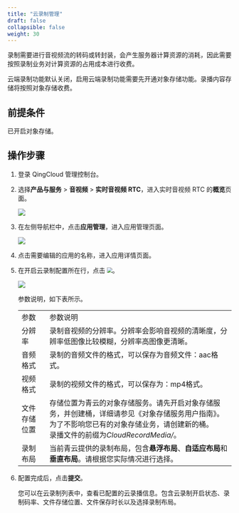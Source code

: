 ```yaml
---
title: "云录制管理"
draft: false
collapsible: false
weight: 30
---
```


录制需要进行音视频流的转码或转封装，会产生服务器计算资源的消耗，因此需要按照录制业务对计算资源的占用成本进行收费。

云端录制功能默认关闭，启用云端录制功能需要先开通对象存储功能。录播内容存储将按照对象存储收费。

## 前提条件

已开启对象存储。

## 操作步骤

1. 登录 QingCloud 管理控制台。

2. 选择**产品与服务** > **音视频** > **实时音视频 RTC**，进入实时音视频 RTC 的**概览**页面。

   ![](../../_images/qs_app_list.png)

3. 在左侧导航栏中，点击**应用管理**，进入应用管理页面。

   ![](../../_images/um_app_list.png)

4. 点击需要编辑的应用的名称，进入应用详情页面。

5. 在开启云录制配置所在行，点击 <img src="../../_images/icon_closed.png" style="zoom:75%;" />。

   ![](../../_images/um_edit_cloudlive.png)

   参数说明，如下表所示。

   <table class="table table-bordered table-striped table-condensed">
     <tr>
       <td>
         参数
       </td>
       <td>
         参数说明
       </td>
     </tr>
       <tr>
       <td>
         分辨率
       </td>
       <td>
         录制音视频的分辨率。分辨率会影响音视频的清晰度，分辨率低图像比较模糊，分辨率高图像更清晰。
       </td>
     </tr>
     <tr>
       <td>
         音频格式
       </td>
       <td>
         录制的音频文件的格式，可以保存为音频文件：aac格式。
       </td>
     </tr>
       <tr>
       <td>
         视频格式
       </td>
       <td>
         录制的视频文件的格式，可以保存为：mp4格式。
       </td>
     </tr>
         <tr>
       <td>
         文件存储位置
       </td>
       <td>
         存储位置为青云的对象存储服务。请先开启对象存储服务，并创建桶，详细请参见《对象存储服务用户指南》。<br />为了不影响您已有的对象存储业务，请创建新的桶。<br />录播文件的前缀为<i>CloudRecordMedia/</i>。
       </td>
     </tr>
         <tr>
       <td>
         录制布局
       </td>
       <td>
         当前青云提供的录制布局，包含<b>悬浮布局</b>、<b>自适应布局</b>和<b>垂直布局</b>。请根据您实际情况进行选择。
       </td>
     </tr>
   </table>

6. 配置完成后，点击**提交**。

   您可以在云录制列表中，查看已配置的云录播信息。包含云录制开启状态、录制码率、文件存储位置、文件保存时长以及选择录制布局。

